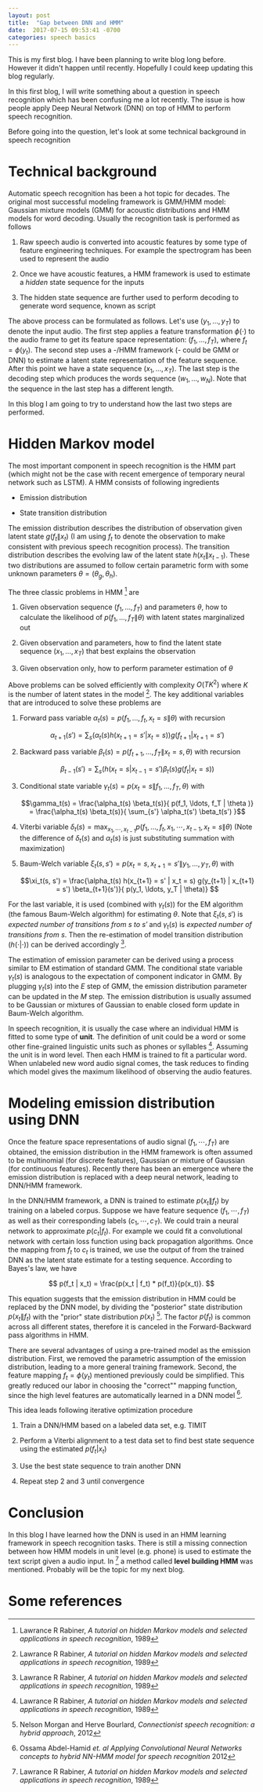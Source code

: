 ```yaml
---
layout: post
title:  "Gap between DNN and HMM"
date:  2017-07-15 09:53:41 -0700
categories: speech basics
---
```


This is my first blog. I have been planning to write blog long
before. However it didn't happen until recently. Hopefully I could
keep updating this blog regularly.

In this first blog, I will write something about a question in speech
recognition which has been confusing me a lot recently. The issue is
how people apply Deep Neural Network (DNN) on top of HMM to perform
speech recognition.

Before going into the question, let's look at some technical
background in speech recognition

# Technical background

Automatic speech recognition has been a hot topic for decades. The
original most successful modeling framework is GMM/HMM model: Gaussian
mixture models (GMM) for acoustic distributions and HMM models for
word decoding. Usually the recognition task is performed as follows

1. Raw speech audio is converted into acoustic features by some type
   of feature engineering techniques. For example the spectrogram has
   been used to represent the audio
	
2. Once we have acoustic features, a HMM framework is used to estimate
   a *hidden* state sequence for the inputs
	
3. The hidden state sequence are further used to perform decoding to
   generate word sequence, known as script

The above process can be formulated as follows. Let's use $(y_1,
\dots, y_T)$ to denote the input audio. The first step applies a
feature transformation $\phi(\cdot)$ to the audio frame to get its
feature space representation: $(f_1, \ldots, f_T)$, where $f_t =
\phi(y_t)$. The second step uses a -/HMM framework (- could be GMM or
DNN) to estimate a latent state representation of the feature
sequence. After this point we have a state sequence $(x_1, \ldots,
x_T)$. The last step is the decoding step which produces the words
sequence $(w_1, \ldots, w_N)$. Note that the sequence in the last step
has a different length.

In this blog I am going to try to understand how the last two steps
are performed.

# Hidden Markov model

The most important component in speech recognition is the HMM part
(which might not be the case with recent emergence of temporary neural
network such as LSTM). A HMM consists of following ingredients

* Emission distribution

* State transition distribution

The emission distribution describes the distribution of observation
given latent state $g(f_t \| x_t)$ (I am using $f_t$ to denote the
observation to make consistent with previous speech recognition
process). The transition distribution describes the evolving law of
the latent state $h(x_t \| x_{t-1})$. These two distributions are
assumed to follow certain parametric form with some unknown parameters
$\theta = (\theta_g, \theta_h)$.

The three classic problems in HMM [^ref1] are 

1. Given observation sequence $(f_1, \ldots, f_T)$ and parameters
   $\theta$, how to calculate the likelihood of $p(f_1, \ldots, f_T \|
   \theta)$ with latent states marginalized out

2. Given observation and parameters, how to find the latent state
   sequence $(x_1, \ldots, x_T)$ that best explains the observation

3. Given observation only, how to perform parameter estimation of
   $\theta$

Above problems can be solved efficiently with complexity $O(TK^2)$
where $K$ is the number of latent states in the model [^ref1]. The key
additional variables that are introduced to solve these problems are

1. Forward pass variable $\alpha_t(s) = p(f_1, \ldots, f_t, x_t = s \|
   \theta)$ with recursion

	$$\alpha_{t+1}(s') = \sum_s \big( \alpha_t(s) h(x_{t+1} = s' | x_t
    = s) \big) g(f_{t+1} | x_{t+1} = s')$$

2. Backward pass variable $\beta_t(s) = p(f_{t+1}, \ldots, f_T \| x_t
   = s, \theta)$ with recursion

	$$\beta_{t-1}(s') = \sum_s \big( h(x_t = s | x_{t-1} = s')
    \beta_t(s) g(f_t | x_t = s) \big)$$

3. Conditional state variable $\gamma_t(s) = p(x_t = s \| f_1, \ldots,
   f_T, \theta)$ with
   
   $$\gamma_t(s) = \frac{\alpha_t(s) \beta_t(s)}{ p(f_1, \ldots, f_T |
   \theta )} = \frac{\alpha_t(s) \beta_t(s)}{ \sum_{s'} \alpha_t(s')
   \beta_t(s') }$$
   
4. Viterbi variable $\delta_t(s) = \max_{x_1, \cdots, x_{t-1}} p(f_1,
   \ldots, f_t, x_1, \cdots, x_{t-1}, x_t = s \| \theta)$ (Note the
   difference of $\delta_t(s)$ and $\alpha_t(s)$ is just substituting
   summation with maximization)

5. Baum-Welch variable $\xi_t(s, s') = p(x_t = s, x_{t+1} = s' \| y_1,
   \ldots, y_T, \theta)$ with

	$$\xi_t(s, s') = \frac{\alpha_t(s) h(x_{t+1} = s' | x_t = s)
    g(y_{t+1} | x_{t+1} = s') \beta_{t+1}(s')}{ p(y_1, \ldots, y_T |
    \theta)} $$

For the last variable, it is used (combined with $\gamma_t(s)$) for
the EM algorithm (the famous Baum-Welch algorithm) for estimating
$\theta$. Note that $\xi_t(s, s')$ is *expected number of transitions
from $s$ to $s'$* and $\gamma_t(s)$ is *expected number of transitions
from $s$*. Then the re-estimation of model transition distribution
($h(\cdot | \cdot))$ can be derived accordingly [^ref1].

The estimation of emission parameter can be derived using a process
similar to EM estimation of standard GMM. The conditional state
variable $\gamma_t(s)$ is analogous to the expectation of component
indicator in GMM. By plugging $\gamma_t(s)$ into the *E* step of
GMM, the emission distribution parameter can be updated in the *M*
step. The emission distribution is usually assumed to be Gaussian or
mixtures of Gaussian to enable closed form update in Baum-Welch
algorithm.

In speech recognition, it is usually the case where an individual HMM
is fitted to some type of **unit**. The definition of unit could be a
word or some other fine-grained linguistic units such as phones or
syllables [^ref1]. Assuming the unit is in word level. Then each HMM
is trained to fit a particular word. When unlabeled new word audio
signal comes, the task reduces to finding which model gives the
maximum likelihood of observing the audio features.

# Modeling emission distribution using DNN

Once the feature space representations of audio signal $(f_1, \cdots,
f_T)$ are obtained, the emission distribution in the HMM framework is
often assumed to be multinomial (for discrete features), Gaussian or
mixture of Gaussian (for continuous features). Recently there has been
an emergence where the emission distribution is replaced with a deep
neural network, leading to DNN/HMM framework. 


In the DNN/HMM framework, a DNN is trained to estimate $p(x_t \| f_t)$
by training on a labeled corpus. Suppose we have feature sequence
$(f_1, \cdots, f_T)$ as well as their corresponding labels $(c_1,
\cdots, c_T)$. We could train a neural network to approximate $p(c_t |
f_t)$. For example we could fit a convolutional network with certain
loss function using back propagation algorithms. Once the mapping from
$f_t$ to $c_t$ is trained, we use the output of from the trained DNN
as the latent state estimate for a testing sequence. According to
Bayes's law, we have

$$ p(f_t | x_t) = \frac{p(x_t | f_t) * p(f_t)}{p(x_t)}. $$

This equation suggests that the emission distribution in HMM could be
replaced by the DNN model, by dividing the "posterior" state
distribution $p(x_t \| f_t)$ with the "prior" state distribution
$p(x_t)$ [^ref2]. The factor $p(f_t)$ is common across all different
states, therefore it is canceled in the Forward-Backward pass
algorithms in HMM. 


There are several advantages of using a pre-trained model as the
emission distribution. First, we removed the parametric assumption of
the emission distribution, leading to a more general training
framework. Second, the feature mapping $f_t = \phi(y_t)$ mentioned
previously could be simplified. This greatly reduced our labor in
choosing the "correct"" mapping function, since the high level
features are automatically learned in a DNN model [^ref4].


This idea leads following iterative optimization
procedure

1. Train a DNN/HMM based on a labeled data set, e.g. TIMIT

2. Perform a Viterbi alignment to a test data set to find best state
   sequence using the estimated $p(f_t | x_t)$

3. Use the best state sequence to train another DNN

4. Repeat step 2 and 3 until convergence


# Conclusion

In this blog I have learned how the DNN is used in an HMM learning
framework in speech recognition tasks. There is still a missing
connection between how HMM models in unit level (e.g. phone) is used
to estimate the text script given a audio input. In [^ref1] a method
called **level building HMM** was mentioned. Probably will be the
topic for my next blog.


# Some references


[^ref1]: Lawrance R Rabiner, *A tutorial on hidden Markov models and
    selected applications in speech recognition*, 1989

[^ref2]: Nelson Morgan and Herve Bourlard, *Connectionist speech
    recognition: a hybrid approach*, 2012

[^ref3]: Geoffrey Hinton *et. al* *Deep neural networks for acoustic
    modeling in speech recognition*, 2012
	
[^ref4]: Ossama Abdel-Hamid *et. al* *Applying Convolutional Neural
    Networks concepts to hybrid NN-HMM model for speech recognition*
    2012



